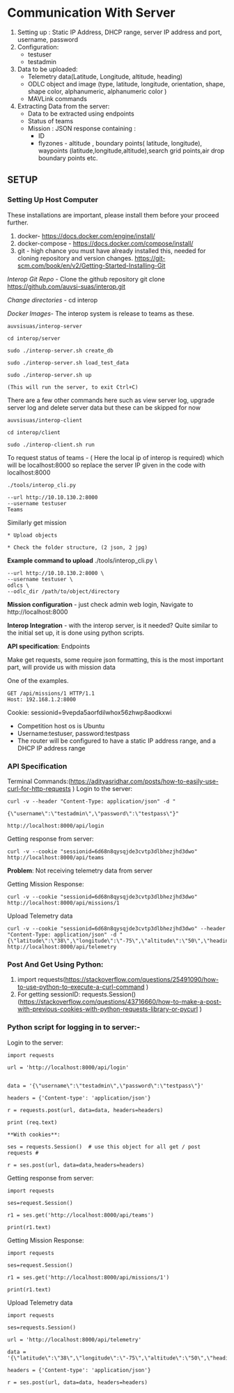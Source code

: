 # Communication With Server
1. Setting up : Static IP Address, DHCP range, server IP address and port, username, password
2. Configuration:
	* testuser
	* testadmin
3. Data to be uploaded:
	* Telemetry data(Latitude, Longitude, altitude, heading)
	* ODLC object and image (type, latitude, longitude, orientation, shape,
	  shape color, alphanumeric, alphanumeric color )
	* MAVLink commands
4. Extracting Data from the server:
	* Data to be extracted using endpoints
	* Status of teams
	* Mission : JSON response containing :
		* ID
		* flyzones - altitude , boundary points( latitude, longitude), waypoints (latitude,longitude,altitude),search grid points,air drop boundary points etc.

## SETUP
### Setting Up Host Computer

These installations are important, please install them before your proceed further.
1. docker- https://docs.docker.com/engine/install/
2. docker-compose - https://docs.docker.com/compose/install/
3. git - high chance you must have already installed this, needed for cloning repository and version changes. https://git-scm.com/book/en/v2/Getting-Started-Installing-Git


*Interop Git Repo* - Clone the github repository git clone https://github.com/auvsi-suas/interop.git

*Change directories* - cd interop

*Docker Images*- The interop system is release to teams as these.

	auvsisuas/interop-server

	cd interop/server

	sudo ./interop-server.sh create_db

	sudo ./interop-server.sh load_test_data

	sudo ./interop-server.sh up

	(This will run the server, to exit Ctrl+C)


There are a few other commands here such as view server log, upgrade server log and delete server data but these can be skipped for now


	auvsisuas/interop-client

	cd interop/client

	sudo ./interop-client.sh run

To request status of teams - ( Here the local ip of interop is required) which will be localhost:8000 so replace the server IP given in the code with localhost:8000


	./tools/interop_cli.py 

	--url http://10.10.130.2:8000 
	--username testuser
	Teams

Similarly get mission

	* Upload objects

	* Check the folder structure, (2 json, 2 jpg)

**Example command to upload**
./tools/interop_cli.py \

    --url http://10.10.130.2:8000 \
    --username testuser \
    odlcs \
    --odlc_dir /path/to/object/directory


**Mission configuration** - just check admin web login, Navigate to http://localhost:8000

**Interop Integration** - with the interop server, is it needed? Quite similar to the initial set up, it is done using python scripts.


**API specification**:
Endpoints

Make get requests, some require json formatting, this is the most important part, will provide us with mission data

One of the examples.

	GET /api/missions/1 HTTP/1.1
	Host: 192.168.1.2:8000

Cookie: sessionid=9vepda5aorfdilwhox56zhwp8aodkxwi

* Competition host os is Ubuntu
* Username:testuser, password:testpass
* The router will be configured to have a static IP address range, and a DHCP IP address range

### API Specification
Terminal Commands:(https://adityasridhar.com/posts/how-to-easily-use-curl-for-http-requests )
Login to the server:

	curl -v --header "Content-Type: application/json" -d "

	{\"username\":\"testadmin\",\"password\":\"testpass\"}" 

	http://localhost:8000/api/login

Getting response from server:

	curl -v --cookie "sessionid=6d68n8qysqjde3cvtp3dlbhezjhd3dwo" http://localhost:8000/api/teams
**Problem**: Not receiving telemetry data from server

Getting Mission Response:

	curl -v --cookie "sessionid=6d68n8qysqjde3cvtp3dlbhezjhd3dwo" http://localhost:8000/api/missions/1

Upload Telemetry data

	curl -v --cookie "sessionid=6d68n8qysqjde3cvtp3dlbhezjhd3dwo" --header "Content-Type: application/json" -d "{\"latitude\":\"38\",\"longitude\":\"-75\",\"altitude\":\"50\",\"heading\":\"90\"}" http://localhost:8000/api/telemetry

### Post And Get Using Python:

1. import requests(https://stackoverflow.com/questions/25491090/how-to-use-python-to-execute-a-curl-command )
2. For getting sessionID: requests.Session() (https://stackoverflow.com/questions/43716660/how-to-make-a-post-with-previous-cookies-with-python-requests-library-or-pycurl )

### Python script for logging in to server:-
Login to the server:
	

	import requests

	url = 'http://localhost:8000/api/login'
	

	data = '{\"username\":\"testadmin\",\"password\":\"testpass\"}'

	headers = {'Content-type': 'application/json'}

	r = requests.post(url, data=data, headers=headers) 	

	print (req.text)

	**With cookies**:

	ses = requests.Session()  # use this object for all get / post requests #

	r = ses.post(url, data=data,headers=headers)

Getting response from server:

	import requests

	ses=request.Session()

	r1 = ses.get('http://localhost:8000/api/teams')

	print(r1.text)

Getting Mission Response:

	import requests

	ses=request.Session()

	r1 = ses.get('http://localhost:8000/api/missions/1')

	print(r1.text)

Upload Telemetry data

	import requests

	ses=requests.Session()

	url = 'http://localhost:8000/api/telemetry'

	data = '{\"latitude\":\"38\",\"longitude\":\"-75\",\"altitude\":\"50\",\"heading\":\"90\"}'

	headers = {'Content-type': 'application/json'}

	r = ses.post(url, data=data, headers=headers)



